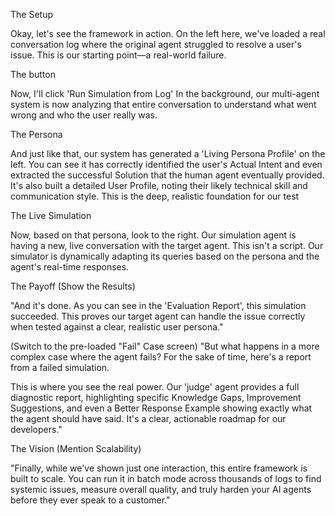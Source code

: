 The Setup

Okay, let's see the framework in action. On the left here, we've loaded a real conversation log where the original agent struggled to resolve a user's issue. This is our starting point—a real-world failure.

The button

Now, I'll click 'Run Simulation from Log'
In the background, our multi-agent system is now analyzing that entire conversation to understand what went wrong and who the user really was.

 The Persona

 And just like that, our system has generated a 'Living Persona Profile' on the left.
 You can see it has correctly identified the user's Actual Intent and even extracted the successful Solution that the human agent eventually provided. It's also built a detailed User Profile, noting their likely technical skill and communication style. This is the deep, realistic foundation for our test

 The Live Simulation

 Now, based on that persona, look to the right. Our simulation agent is having a new, live conversation with the target agent. This isn't a script. Our simulator is dynamically adapting its queries based on the persona and the agent's real-time responses.


 The Payoff (Show the Results)

 "And it's done. As you can see in the 'Evaluation Report', this simulation succeeded. This proves our target agent can handle the issue correctly when tested against a clear, realistic user persona."

(Switch to the pre-loaded "Fail" Case screen)
"But what happens in a more complex case where the agent fails? For the sake of time, here's a report from a failed simulation.

This is where you see the real power. Our 'judge' agent provides a full diagnostic report, highlighting specific Knowledge Gaps, Improvement Suggestions, and even a Better Response Example showing exactly what the agent should have said. It's a clear, actionable roadmap for our developers."


The Vision (Mention Scalability)

"Finally, while we've shown just one interaction, this entire framework is built to scale. You can run it in batch mode across thousands of logs to find systemic issues, measure overall quality, and truly harden your AI agents before they ever speak to a customer."